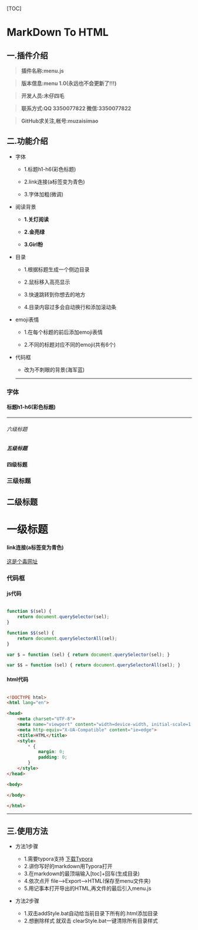 [TOC]



# MarkDown To HTML 

## 一.插件介绍

> **插件名称:menu.js**

> **版本信息:menu 1.0(永远也不会更新了!!!)**

> **开发人员:木仔四毛**

> **联系方式:QQ 3350077822  微信:3350077822**

> **GitHub求关注,帐号:muzaisimao**

## 二.功能介绍

* 字体

   * 1.标题h1-h6(彩色标题)

   * 2.link连接(a标签变为青色)

   * 3.字体加粗(微调)

* 阅读背景

    * **1.关灯阅读**

    * **2.金亮绿**

    * **3.Girl粉** 

* 目录

    * 1.根据标题生成一个侧边目录

    * 2.鼠标移入高亮显示

    * 3.快速跳转到你想去的地方

    * 4.目录内容过多会自动换行和添加滚动条

* emoji表情

    * 1.在每个标题的前后添加emoji表情

    * 2.不同的标题对应不同的emoji(共有6个)

* 代码框

    * 改为不刺眼的背景(海军蓝)

    ---

### 字体

#### **标题h1-h6(彩色标题)**

---

###### 六级标题

##### 五级标题

#### 四级标题

### 三级标题

## 二级标题

# 一级标题

#### **link连接(a标签变为青色)**

[这是个毒网址](www.baidu.com)

### 代码框

#### js代码

```javascript

function $(sel) {
    return document.querySelector(sel);
}

function $$(sel) {
    return document.querySelectorAll(sel);
}

var $ = function (sel) { return document.querySelector(sel); }

var $$ = function (sel) { return document.querySelectorAll(sel); }

```

#### html代码

```html

<!DOCTYPE html>
<html lang="en">

<head>
    <meta charset="UTF-8">
    <meta name="viewport" content="width=device-width, initial-scale=1.0">
    <meta http-equiv="X-UA-Compatible" content="ie=edge">
    <title>HTML</title>
    <style>
        * {
            margin: 0;
            padding: 0;
        }
    </style>
</head>

<body>

</body>

</html>
```

---

## 三.使用方法

* 方法1步骤

    * 1.需要typora支持 [下载Typora](https://www.typora.io/)
    * 2.讲你写好的markdown用Typora打开
    * 3.在markdown的最顶端输入[toc]+回车(生成目录)
    * 4.依次点开 file-->Export-->HTML(保存至menu文件夹)
    * 5.用记事本打开导出的HTML,再文件的最后引入menu.js
* 方法2步骤
    * 1.双击addStyle.bat自动给当前目录下所有的.html添加目录
    * 2.想删除样式 就双击 clearStyle.bat一键清除所有目录样式


